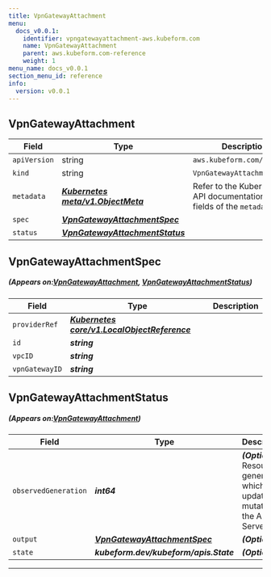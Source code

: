 ```yaml
---
title: VpnGatewayAttachment
menu:
  docs_v0.0.1:
    identifier: vpngatewayattachment-aws.kubeform.com
    name: VpnGatewayAttachment
    parent: aws.kubeform.com-reference
    weight: 1
menu_name: docs_v0.0.1
section_menu_id: reference
info:
  version: v0.0.1
---
```


## VpnGatewayAttachment
| Field | Type | Description |
| ------ | ----- | ----------- |
| `apiVersion` | string | `aws.kubeform.com/v1alpha1` |
|    `kind` | string | `VpnGatewayAttachment` |
| `metadata` | ***[Kubernetes meta/v1.ObjectMeta](https://kubernetes.io/docs/reference/generated/kubernetes-api/v1.13/#objectmeta-v1-meta)***|Refer to the Kubernetes API documentation for the fields of the `metadata` field.|
| `spec` | ***[VpnGatewayAttachmentSpec](#VpnGatewayAttachmentSpec)***||
| `status` | ***[VpnGatewayAttachmentStatus](#VpnGatewayAttachmentStatus)***||
## VpnGatewayAttachmentSpec
##### (Appears on:[VpnGatewayAttachment](#VpnGatewayAttachment), [VpnGatewayAttachmentStatus](#VpnGatewayAttachmentStatus))
| Field | Type | Description |
| ------ | ----- | ----------- |
| `providerRef` | ***[Kubernetes core/v1.LocalObjectReference](https://kubernetes.io/docs/reference/generated/kubernetes-api/v1.13/#localobjectreference-v1-core)***||
| `id` | ***string***||
| `vpcID` | ***string***||
| `vpnGatewayID` | ***string***||
## VpnGatewayAttachmentStatus
##### (Appears on:[VpnGatewayAttachment](#VpnGatewayAttachment))
| Field | Type | Description |
| ------ | ----- | ----------- |
| `observedGeneration` | ***int64***| ***(Optional)*** Resource generation, which is updated on mutation by the API Server.|
| `output` | ***[VpnGatewayAttachmentSpec](#VpnGatewayAttachmentSpec)***| ***(Optional)*** |
| `state` | ***kubeform.dev/kubeform/apis.State***| ***(Optional)*** |
---
